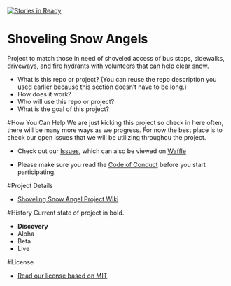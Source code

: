 
[![Stories in Ready](https://badge.waffle.io/Allen616/shoveling-snow-angels.png?label=ready&title=Ready)](https://waffle.io/Allen616/shoveling-snow-angels)
# Shoveling Snow Angels
Project to match those in need of shoveled access of bus stops, sidewalks, driveways, and fire hydrants with volunteers that can help clear snow.

- What is this repo or project? (You can reuse the repo description you used earlier because this section doesn’t have to be long.)
- How does it work?
- Who will use this repo or project?
- What is the goal of this project?

#How You Can Help
We are just kicking this project so check in here often, there will be many more ways as we progress. For now the best place is to check our open issues that we will be utilizing throughou the project.

- Check out our [Issues](https://github.com/friendlycode/shoveling-snow-angels/issues), which can also be viewed on  [Waffle](https://waffle.io/friendlycode/shoveling-snow-angels)

* Please make sure you read the [Code of Conduct](https://github.com/friendlycode/codeofconduct/blob/master/README.md) before you start participating.

#Project Details

- [Shoveling Snow Angel Project Wiki](https://github.com/friendlycode/shoveling-snow-angels/wiki)

#History
Current state of project in bold.

- **Discovery**
- Alpha
- Beta
- Live

#License
- [Read our license based on MIT](https://github.com/friendlycode/shoveling-snow-angels/blob/master/license.md)
